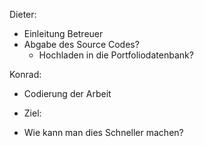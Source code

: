 Dieter:
* Einleitung Betreuer
* Abgabe des Source Codes?
  * Hochladen in die Portfoliodatenbank?

Konrad:
* Codierung der Arbeit


* Ziel:
 * Wie kann man dies Schneller machen?
